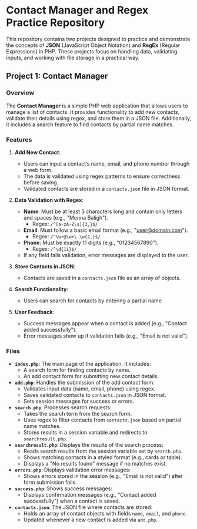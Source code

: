 # Contact Manager and Regex Practice Repository

This repository contains two projects designed to practice and demonstrate the concepts of **JSON** (JavaScript Object Notation) and **RegEx** (Regular Expressions) in PHP. These projects focus on handling data, validating inputs, and working with file storage in a practical way.

## Project 1: Contact Manager

### Overview
The **Contact Manager** is a simple PHP web application that allows users to manage a list of contacts. It provides functionality to add new contacts, validate their details using regex, and store them in a JSON file. Additionally, it includes a search feature to find contacts by partial name matches.

### Features
1. **Add New Contact**:
   - Users can input a contact’s name, email, and phone number through a web form.
   - The data is validated using regex patterns to ensure correctness before saving.
   - Validated contacts are stored in a `contacts.json` file in JSON format.

2. **Data Validation with Regex**:
   - **Name**: Must be at least 3 characters long and contain only letters and spaces (e.g., "Menna Baligh").
     - Regex: `/^[a-zA-Z\s]{3,}$/`
   - **Email**: Must follow a basic email format (e.g., "user@domain.com").
     - Regex: `/^\w+@\w+\.\w{2,}$/`
   - **Phone**: Must be exactly 11 digits (e.g., "01234567890").
     - Regex: `/^\d{11}$/`
   - If any field fails validation, error messages are displayed to the user.

3. **Store Contacts in JSON**:
   - Contacts are saved in a `contacts.json` file as an array of objects.

4. **Search Functionality**:
   - Users can search for contacts by entering a partial name

5. **User Feedback**:
   - Success messages appear when a contact is added (e.g., "Contact added successfully").
   - Error messages show up if validation fails (e.g., "Email is not valid").

### Files
- **`index.php`**: The main page of the application. It includes:
  - A search form for finding contacts by name.
  - An add contact form for submitting new contact details.
- **`add.php`**: Handles the submission of the add contact form:
  - Validates input data (name, email, phone) using regex.
  - Saves validated contacts to `contacts.json` in JSON format.
  - Sets session messages for success or errors.
- **`search.php`**: Processes search requests:
  - Takes the search term from the search form.
  - Uses regex to filter contacts from `contacts.json` based on partial name matches.
  - Stores results in a session variable and redirects to `searchresult.php`.
- **`searchresult.php`**: Displays the results of the search process:
  - Reads search results from the session variable set by `search.php`.
  - Shows matching contacts in a styled format (e.g., cards or table).
  - Displays a "No results found" message if no matches exist.
- **`errors.php`**: Displays validation error messages:
  - Shows errors stored in the session (e.g., "Email is not valid") after form submission fails.
- **`success.php`**: Shows success messages:
  - Displays confirmation messages (e.g., "Contact added successfully") when a contact is saved.
- **`contacts.json`**: The JSON file where contacts are stored:
  - Holds an array of contact objects with fields `name`, `email`, and `phone`.
  - Updated whenever a new contact is added via `add.php`.